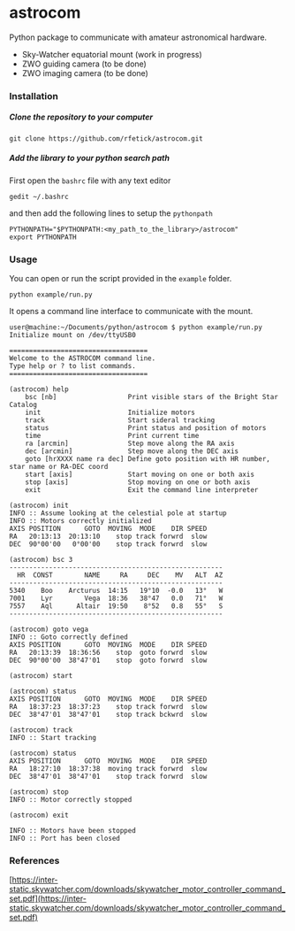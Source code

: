 # astrocom
Python package to communicate with amateur astronomical hardware.

* Sky-Watcher equatorial mount (work in progress)
* ZWO guiding camera (to be done)
* ZWO imaging camera (to be done)

### Installation

##### Clone the repository to your computer

```
git clone https://github.com/rfetick/astrocom.git
```

##### Add the library to your python search path

First open the `bashrc` file with any text editor
```
gedit ~/.bashrc
```
and then add the following lines to setup the `pythonpath`
```
PYTHONPATH="$PYTHONPATH:<my_path_to_the_library>/astrocom"
export PYTHONPATH
```

### Usage

You can open or run the script provided in the `example` folder.
```
python example/run.py
```
It opens a command line interface to communicate with the mount.
```
user@machine:~/Documents/python/astrocom $ python example/run.py
Initialize mount on /dev/ttyUSB0

===================================
Welcome to the ASTROCOM command line.
Type help or ? to list commands.
===================================

(astrocom) help
    bsc [nb]                  Print visible stars of the Bright Star Catalog
    init                      Initialize motors
    track                     Start sideral tracking
    status                    Print status and position of motors
    time                      Print current time
    ra [arcmin]               Step move along the RA axis
    dec [arcmin]              Step move along the DEC axis
    goto [hrXXXX name ra dec] Define goto position with HR number, star name or RA-DEC coord
    start [axis]              Start moving on one or both axis
    stop [axis]               Stop moving on one or both axis
    exit                      Exit the command line interpreter

(astrocom) init
INFO :: Assume looking at the celestial pole at startup
INFO :: Motors correctly initialized
AXIS POSITION      GOTO  MOVING  MODE    DIR SPEED
RA   20:13:13  20:13:10    stop track forwrd  slow
DEC  90°00'00   0°00'00    stop track forwrd  slow

(astrocom) bsc 3
------------------------------------------------------
  HR  CONST        NAME     RA     DEC    MV   ALT  AZ
------------------------------------------------------
5340    Boo    Arcturus  14:15   19°10  -0.0   13°   W
7001    Lyr        Vega  18:36   38°47   0.0   71°   W
7557    Aql      Altair  19:50    8°52   0.8   55°   S
------------------------------------------------------

(astrocom) goto vega
INFO :: Goto correctly defined
AXIS POSITION      GOTO  MOVING  MODE    DIR SPEED
RA   20:13:39  18:36:56    stop  goto forwrd  slow
DEC  90°00'00  38°47'01    stop  goto forwrd  slow

(astrocom) start

(astrocom) status
AXIS POSITION      GOTO  MOVING  MODE    DIR SPEED
RA   18:37:23  18:37:23    stop track forwrd  slow
DEC  38°47'01  38°47'01    stop track bckwrd  slow

(astrocom) track
INFO :: Start tracking

(astrocom) status
AXIS POSITION      GOTO  MOVING  MODE    DIR SPEED
RA   18:27:10  18:37:38  moving track forwrd  slow
DEC  38°47'01  38°47'01    stop track forwrd  slow

(astrocom) stop
INFO :: Motor correctly stopped

(astrocom) exit

INFO :: Motors have been stopped
INFO :: Port has been closed

```

### References

[https://inter-static.skywatcher.com/downloads/skywatcher_motor_controller_command_set.pdf](https://inter-static.skywatcher.com/downloads/skywatcher_motor_controller_command_set.pdf)

